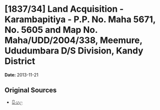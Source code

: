 # [1837/34] Land Acquisition - Karambapitiya - P.P. No. Maha 5671, No. 5605 and Map No. Maha/UDD/2004/338, Meemure, Ududumbara D/S Division, Kandy District

**Date:** 2013-11-21

## Original Sources

- [සිංහල](https://documents.gov.lk/view/extra-gazettes/2013/11/1837-34_S.pdf)
